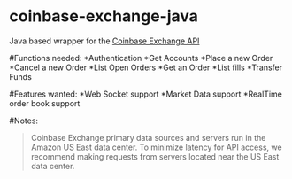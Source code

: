 # coinbase-exchange-java
Java based wrapper for the [Coinbase Exchange API](https://docs.exchange.coinbase.com/#introduction)

#Functions needed:
    *Authentication
    *Get Accounts
    *Place a new Order
    *Cancel a new Order
    *List Open Orders
    *Get an Order
    *List fills
    *Transfer Funds
    
#Features wanted:
    *Web Socket support
    *Market Data support
    *RealTime order book support

#Notes:
>Coinbase Exchange primary data sources and servers run in the Amazon US East data center. To minimize latency for API access, we recommend making requests from servers located near the US East data center.